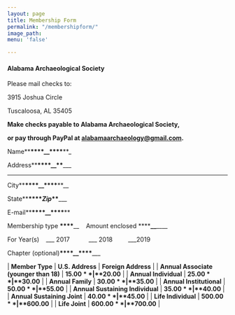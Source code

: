 ```yaml
---
layout: page
title: Membership Form
permalink: "/membershipform/"
image_path: 
menu: 'false'

---
```

#### Alabama Archaeological Society

Please mail checks to:

3915 Joshua Circle

Tuscaloosa, AL 35405

**Make checks payable to Alabama Archaeological Society,**

**or pay through PayPal at alabamaarchaeology@gmail.com.**

Name**__****__****__****__****__**_

Address**__****__****__****__**_____

***

City**__****__****__****__****__**__

State**__****__****_Zip_****__**_____

E-mail**__****__****__****__****__**

Membership type __****____    Amount enclosed ******__**____

For Year(s)    ___ 2017           ___ 2018         ___2019

Chapter (optional)__****__****__****__****_____

| **Member Type**       | **U.S. Address**       | **Foreign Address** |
| **Annual Associate (younger than 18)**       | **$15.00**       | **$20.00** |
| **Annual Individual**       | **$25.00**       | **$30.00** |
| **Annual Family**       | **$30.00**       | **$35.00** |
| **Annual Institutional**       | **$50.00**       | **$55.00** |
| **Annual Sustaining Individual**       | **$35.00**       | **$40.00** |
| **Annual Sustaining Joint**       | **$40.00**       | **$45.00** |
| **Life Individual**       | **$500.00**       | **$600.00** |
| **Life Joint**       | **$600.00**       | **$700.00** |

<div style="clear:both;"> </div>